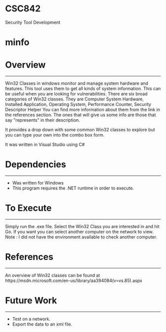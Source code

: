 # CSC842
Security Tool Development

<h1>minfo</h1>

<h1>Overview</h1>
<hr />
<p>Win32 Classes in windows monitor and manage system hardware and features. This tool uses them to get all kinds of system information.  This can be useful when you are looking for vulnerabilities. There are six broad categories of Win32 classes. They are Computer System Hardware, Installed Application, Operating System, Performance Counter, Security Descriptor Helper   You can find more information about them from the link in the references section. The ones that will give us some info are those that say "represents" in their description.</p>
<p>It provides a drop down with some common Win32 classes to explore but you can type your own into the combo box form.</p>
<p>It was written in Visual Studio using C#</p>

<h1>Dependencies</h1>
<hr />
<ul>
<li>Was written for Windows</li>
<li>This program requires the .NET runtime in order to execute.</li>
</ul>

<h1>To Execute</h1>
<hr />
<p>Simply run the .exe file. Select the Win32 Class you are interested in and hit Go.  If you want you can select another computer on the network to view. Note : I did not have the environment available to check another computer.</p>

<h1>References</h1>
<hr />
<p>An overview of Win32 classes can be found at https://msdn.microsoft.com/en-us/library/aa394084(v=vs.85).aspx</p>

<h1>Future Work</h1>
<hr />
<ul>
<li>Test on a network.</li>
<li>Export the data to an xml file.</li>
</ul>
